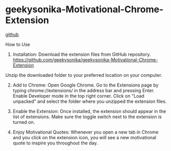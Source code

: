 # geekysonika-Motivational-Chrome-Extension

[github](https://github.com/user-attachments/assets/d5d6d704-85f0-4805-ae04-f098e590fb89)



How to Use
1. Installation:
Download the extension files from GitHub repository.
https://github.com/geekysonika/geekysonika-Motivational-Chrome-Extension

Unzip the downloaded folder to your preferred location on your computer.

2. Add to Chrome:
Open Google Chrome.
Go to the Extensions page by typing chrome://extensions/ in the address bar and pressing Enter.
Enable Developer mode in the top right corner.
Click on "Load unpacked" and select the folder where you unzipped the extension files.

4. Enable the Extension:
Once installed, the extension should appear in the list of extensions.
Make sure the toggle switch next to the extension is turned on.

6. Enjoy Motivational Quotes:
Whenever you open a new tab in Chrome and you click on the extension icon, you will see a new motivational quote to inspire you throughout the day.


